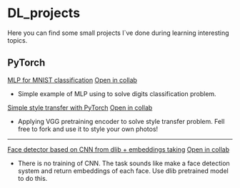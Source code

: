 # DL_projects
Here you can find some small projects I`ve done during learning interesting topics.



## PyTorch

[MLP for MNIST classification](./notebooks/2_2_MNIST_and_MLP_PyTorch.ipynb) [Open in collab](https://colab.research.google.com/drive/1DCzhmkVo8bEypsUG1OPsPV3ZsDTv_qZD)
- Simple example of MLP using to solve digits classification problem.

[Simple style transfer with PyTorch](./notebooks/Style_transfer.ipynb) [Open in collab](https://colab.research.google.com/drive/1QKmQ25WqCzD6EeOQhThgKNRBo2_dEnD8)
- Applying VGG pretraining encoder to solve style transfer problem. Fell free to fork and use it to style your own photos! 

----

[Face detector based on CNN from dlib + embeddings taking](./notebooks/Face_detecting_and_embeddings_with_dlib.ipynb) [Open in collab](https://colab.research.google.com/drive/1A8E8d2_9ie-YYiGZLMWbhIxq8MDaituT)
- There is no training of CNN. The task sounds like make a face detection system and return embeddings of each face. Use dlib pretrained model to do this. 